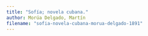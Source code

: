```yaml
---
title: "Sofía; novela cubana."
author: Morúa Delgado, Martín
filename: "sofia-novela-cubana-morua-delgado-1891"
---
```

